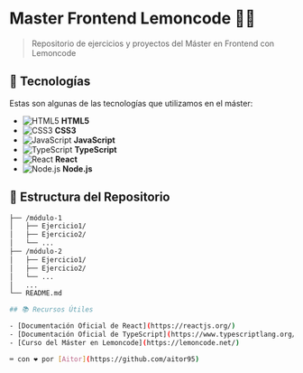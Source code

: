 # Master Frontend Lemoncode 🧑‍💻

> Repositorio de ejercicios y proyectos del Máster en Frontend con Lemoncode

## 🚀 Tecnologías

Estas son algunas de las tecnologías que utilizamos en el máster:

- ![HTML5](https://img.shields.io/badge/-HTML5-E34F26?logo=html5&logoColor=white&style=flat-square) **HTML5**
- ![CSS3](https://img.shields.io/badge/-CSS3-1572B6?logo=css3&logoColor=white&style=flat-square) **CSS3**
- ![JavaScript](https://img.shields.io/badge/-JavaScript-F7DF1E?logo=javascript&logoColor=black&style=flat-square) **JavaScript**
- ![TypeScript](https://img.shields.io/badge/-TypeScript-007ACC?logo=typescript&logoColor=white&style=flat-square) **TypeScript**
- ![React](https://img.shields.io/badge/-React-61DAFB?logo=react&logoColor=white&style=flat-square) **React**
- ![Node.js](https://img.shields.io/badge/-Node.js-339933?logo=node.js&logoColor=white&style=flat-square) **Node.js**

## 📁 Estructura del Repositorio

```bash
├── /módulo-1
│   ├── Ejercicio1/
│   ├── Ejercicio2/
│   └── ...
├── /módulo-2
│   ├── Ejercicio1/
│   ├── Ejercicio2/
│   └── ...
│   ...
└── README.md

## 📚 Recursos Útiles

- [Documentación Oficial de React](https://reactjs.org/)
- [Documentación Oficial de TypeScript](https://www.typescriptlang.org/)
- [Curso del Máster en Lemoncode](https://lemoncode.net/)

⌨️ con ❤️ por [Aitor](https://github.com/aitor95)